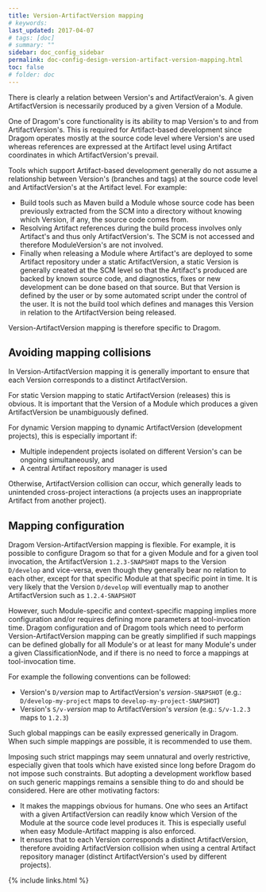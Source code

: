 ```yaml
---
title: Version-ArtifactVersion mapping
# keywords:
last_updated: 2017-04-07
# tags: [doc]
# summary: ""
sidebar: doc_config_sidebar
permalink: doc-config-design-version-artifact-version-mapping.html
toc: false
# folder: doc
---
```


There is clearly a relation between Version's and ArtifactVeraion's. A given
ArtifactVersion is necessarily produced by a given Version of a Module.

One of Dragom's core functionality is its ability to map Version's to and from
ArtifactVersion's. This is required for Artifact-based development since Dragom
operates mostly at the source code level where Version's are used whereas
references are expressed at the Artifact level using Artifact coordinates in
which ArtifactVersion's prevail.

Tools which support Artifact-based development generally do not assume a
relationship between Version's (branches and tags) at the source code level and
ArtifactVersion's at the Artifact level. For example:

- Build tools such as Maven build a Module whose source code has been
  previously extracted from the SCM into a directory without knowing which
  Version, if any, the source code comes from.
- Resolving Artifact references during the build process involves only
  Artifact's and thus only ArtifactVersion's. The SCM is not accessed and
  therefore ModuleVersion's are not involved.
- Finally when releasing a Module where Artifact's are deployed to some
  Artifact repository under a static ArtifactVersion, a static Version is
  generally created at the SCM level so that the Artifact's produced are backed
  by known source code, and diagnostics, fixes or new development can be done
  based on that source. But that Version is defined by the user or by some
  automated script under the control of the user. It is not the build tool
  which defines and manages this Version in relation to the ArtifactVersion
  being released.

Version-ArtifactVersion mapping is therefore specific to Dragom.

Avoiding mapping collisions
---------------------------

In Version-ArtifactVersion mapping it is generally important to ensure that
each Version corresponds to a distinct ArtifactVersion.

For static Version mapping to static ArtifactVersion (releases) this is
obvious. It is important that the Version of a Module which produces a given
ArtifactVersion be unambiguously defined. 

For dynamic Version mapping to dynamic ArtifactVersion (development projects),
this is especially important if:

- Multiple independent projects isolated on different Version's can be ongoing
  simultaneously, and
- A central Artifact repository manager is used

Otherwise, ArtifactVersion collision can occur, which generally leads to
unintended cross-project interactions (a projects uses an inappropriate
Artifact from another project).

Mapping configuration
---------------------

Dragom Version-ArtifactVersion mapping is flexible. For example, it is possible
to configure Dragom so that for a given Module and for a given tool invocation,
the ArtifactVersion `1.2.3-SNAPSHOT` maps to the Version `D/develop` and
vice-versa, even though they generally bear no relation to each other, except
for that specific Module at that specific point in time. It is very likely that
the Version `D/develop` will eventually map to another ArtifactVersion such as
`1.2.4-SNAPSHOT` 

However, such Module-specific and context-specific mapping implies more
configuration and/or requires defining more parameters at tool-invocation time.
Dragom configuration and of Dragom tools which need to perform
Version-ArtifactVersion mapping can be greatly simplified if
such mappings can be defined globally for all Module's or at least for many
Module's under a given ClassificationNode, and if there is no need to force a
mappings at tool-invocation time.

For example the following conventions can be followed:

- Version's `D/`*version* map to ArtifactVersion's *version*`-SNAPSHOT` (e.g.:
  `D/develop-my-project` maps to `develop-my-project-SNAPSHOT`)
- Version's `S/v-`*version* map to ArtifactVersion's *version* (e.g.:
  `S/v-1.2.3` maps to `1.2.3`)

Such global mappings can be easily expressed generically in Dragom. When such
simple mappings are possible, it is recommended to use them.

Imposing such strict mappings may seem unnatural and overly restrictive,
especially given that tools which have existed since long before Dragom do not
impose such constraints. But adopting a development workflow based on such
generic mappings remains a sensible thing to do and should be considered. Here
are other motivating factors:

- It makes the mappings obvious for humans. One who sees an Artifact with a
  given ArtifactVersion can readily know which Version of the Module at the
  source code level produces it. This is especially useful when easy
  Module-Artifact mapping is also enforced.
- It ensures that to each Version corresponds a distinct ArtifactVersion,
  therefore avoiding ArtifactVersion collision when using a central Artifact
  repository manager (distinct ArtifactVersion's used by different projects).

{% include links.html %}
